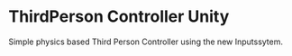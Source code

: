 # ThirdPerson Controller Unity
Simple physics based Third Person Controller using the new Inputssytem.
